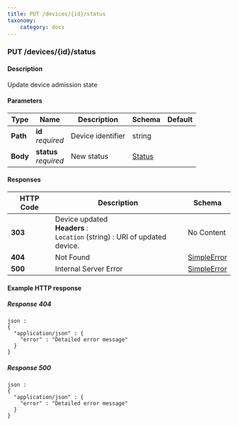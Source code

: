 ```yaml
---
title: PUT /devices/{id}/status
taxonomy:
    category: docs
---
```


<a name="devices-id-status-put"></a>
### PUT /devices/{id}/status

#### Description
Update device admission state


#### Parameters

|Type|Name|Description|Schema|Default|
|---|---|---|---|---|
|**Path**|**id**  <br>*required*|Device identifier|string||
|**Body**|**status**  <br>*required*|New status|[Status](#status)||


#### Responses

|HTTP Code|Description|Schema|
|---|---|---|
|**303**|Device updated  <br>**Headers** :   <br>`Location` (string) : URI of updated device.|No Content|
|**404**|Not Found|[SimpleError](#simpleerror)|
|**500**|Internal Server Error|[SimpleError](#simpleerror)|


#### Example HTTP response

##### Response 404
```
json :
{
  "application/json" : {
    "error" : "Detailed error message"
  }
}
```


##### Response 500
```
json :
{
  "application/json" : {
    "error" : "Detailed error message"
  }
}
```
